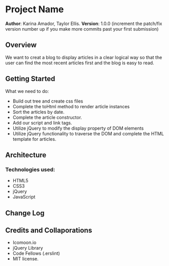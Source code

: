 # Project Name

**Author**: Karina Amador, Taylor Ellis.
**Version**: 1.0.0 (increment the patch/fix version number up if you make more commits past your first submission)

## Overview
We want to creat a blog to display articles in a clear logical way so that the user can find the most recent articles first and the blog is easy to read.

## Getting Started
What we need to do:

-  Build out tree and create css files
-  Complete the toHtml method to render article instances
-  Sort the articles by date.
-  Complete the article constructor.
-  Add our script and link tags.
-  Utilize jQuery to modify the display property of DOM elements 
-  Utilize jQuery functionality to traverse the DOM and complete the HTML template for articles.

## Architecture

### Technologies used:

- HTML5
- CSS3
- jQuery 
- JavaScript

## Change Log
 <!-- Use this are to document the iterative changes made to your application as each feature is successfully implemented. Use time stamps. Here's an examples:

01-01-2001 4:59pm - Application now has a fully-functional express server, with GET and POST routes for the book resource. -->


## Credits and Collaporations

- Icomoon.io
- jQuery Library
- Code Fellows (.erslint)
- MIT license.